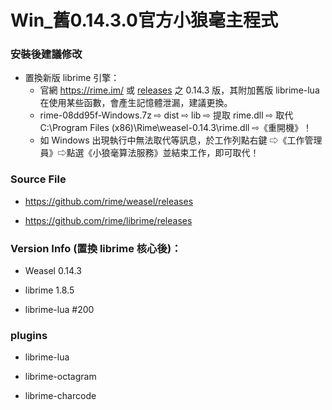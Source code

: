 # Win_舊0.14.3.0官方小狼毫主程式

### 安裝後建議修改
    
- 置換新版 librime 引擎：
    - 官網 https://rime.im/ 或 [releases](https://github.com/rime/weasel/releases) 之 0.14.3 版，其附加舊版 librime-lua 在使用某些函數，會產生記憶體泄漏，建議更換。
    - rime-08dd95f-Windows.7z ⇨ dist ⇨ lib ⇨ 提取 rime.dll ⇨ 取代 C:\Program Files (x86)\Rime\weasel-0.14.3\rime.dll ⇨《重開機》！
    - 如 Windows 出現執行中無法取代等訊息，於工作列點右鍵 ⇨《工作管理員》⇨點選《小狼毫算法服務》並結束工作，即可取代！

### Source File

- https://github.com/rime/weasel/releases

- https://github.com/rime/librime/releases

### Version Info (置換 librime 核心後)：

- Weasel 0.14.3

- librime 1.8.5

- librime-lua #200

### plugins

- librime-lua

- librime-octagram

- librime-charcode


